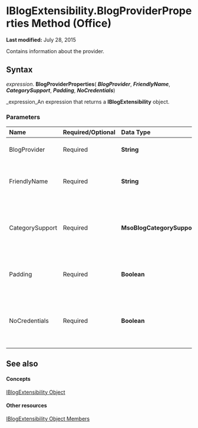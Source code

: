 
# IBlogExtensibility.BlogProviderProperties Method (Office)

 **Last modified:** July 28, 2015

Contains information about the provider.

## Syntax

 _expression_. **BlogProviderProperties**( **_BlogProvider_**,  **_FriendlyName_**,  **_CategorySupport_**,  **_Padding_**,  **_NoCredentials_**)

 _expression_An expression that returns a  **IBlogExtensibility** object.


### Parameters



|**Name**|**Required/Optional**|**Data Type**|**Description**|
|:-----|:-----|:-----|:-----|
|BlogProvider|Required| **String**|The name of the blog provider.|
|FriendlyName|Required| **String**|Represents the name displayed in the user interface.|
|CategorySupport|Required| **MsoBlogCategorySupport**|Represents how many categories are supported by the provider.|
|Padding|Required| **Boolean**|Specifies whether table padding is recognized.|
|NoCredentials|Required| **Boolean**|Specifies whether credentials are required by the provider.|

## See also


#### Concepts


 [IBlogExtensibility Object](9757afdb-da45-8b97-636f-476efe036ac3.md)
#### Other resources


 [IBlogExtensibility Object Members](55f27978-9b18-f9a5-c276-298b2539ec3c.md)
